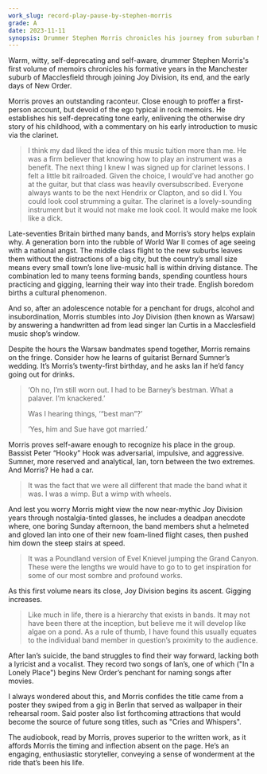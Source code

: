 ```yaml
---
work_slug: record-play-pause-by-stephen-morris
grade: A
date: 2023-11-11
synopsis: Drummer Stephen Morris chronicles his journey from suburban Macclesfield youth through joining Joy Division, Ian Curtis's suicide, and the formation of New Order.
---
```


Warm, witty, self-deprecating and self-aware, drummer Stephen Morris's first volume of memoirs chronicles his formative years in the Manchester suburb of Macclesfield through joining Joy Division, its end, and the early days of New Order.

<!-- end -->

Morris proves an outstanding raconteur. Close enough to proffer a first-person account, but devoid of the ego typical in rock memoirs. He establishes his self-deprecating tone early, enlivening the otherwise dry story of his childhood, with a commentary on his early introduction to music via the clarinet.

> I think my dad liked the idea of this music tuition more than me. He was a firm believer that knowing how to play an instrument was a benefit. The next thing I knew I was signed up for clarinet lessons. I felt a little bit railroaded. Given the choice, I would’ve had another go at the guitar, but that class was heavily oversubscribed. Everyone always wants to be the next Hendrix or Clapton, and so did I. You could look cool strumming a guitar. The clarinet is a lovely-sounding instrument but it would not make me look cool. It would make me look like a dick.

Late-seventies Britain birthed many bands, and Morris’s story helps explain why. A generation born into the rubble of World War II comes of age seeing with a national angst. The middle class flight to the new suburbs leaves them without the distractions of a big city, but the country’s small size means every small town’s lone live-music hall is within driving distance. The combination led to many teens forming bands, spending countless hours practicing and gigging, learning their way into their trade. English boredom births a cultural phenomenon.

And so, after an adolescence notable for a penchant for drugs, alcohol and insubordination, Morris stumbles into Joy Division (then known as Warsaw) by answering a handwritten ad from lead singer Ian Curtis in a Macclesfield music shop’s window.

Despite the hours the Warsaw bandmates spend together, Morris remains on the fringe. Consider how he learns of guitarist Bernard Sumner’s wedding. It’s Morris’s twenty-first birthday, and he asks Ian if he’d fancy going out for drinks.

> ‘Oh no, I’m still worn out. I had to be Barney’s bestman. What a palaver. I’m knackered.’
>
> Was I hearing things, ‘“best man”?’
>
> ‘Yes, him and Sue have got married.’

Morris proves self-aware enough to recognize his place in the group. Bassist Peter “Hooky” Hook was adversarial, impulsive, and aggressive. Sumner, more reserved and analytical, Ian, torn between the two extremes. And Morris? He had a car.

> It was the fact that we were all different that made the band what it was. I was a wimp. But a wimp with wheels.

And lest you worry Morris might view the now near-mythic Joy Division years through nostalgia-tinted glasses, he includes a deadpan anecdote where, one boring Sunday afternoon, the band members shut a helmeted and gloved Ian into one of their new foam-lined flight cases, then pushed him down the steep stairs at speed.

> It was a Poundland version of Evel Knievel jumping the Grand Canyon. These were the lengths we would have to go to to get inspiration for some of our most sombre and profound works.

As this first volume nears its close, Joy Division begins its ascent. Gigging increases.

> Like much in life, there is a hierarchy that exists in bands. It may not have been there at the inception, but believe me it will develop like algae on a pond. As a rule of thumb, I have found this usually equates to the individual band member in question’s proximity to the audience.

After Ian’s suicide, the band struggles to find their way forward, lacking both a lyricist and a vocalist. They record two songs of Ian’s, one of which ("In a Lonely Place") begins New Order’s penchant for naming songs after movies.

I always wondered about this, and Morris confides the title came from a poster they swiped from a gig in Berlin that served as wallpaper in their rehearsal room. Said poster also list forthcoming attractions that would become the source of future song titles, such as "Cries and Whispers".

The audiobook, read by Morris, proves superior to the written work, as it affords Morris the timing and inflection absent on the page. He’s an engaging, enthusiastic storyteller, conveying a sense of wonderment at the ride that’s been his life.
